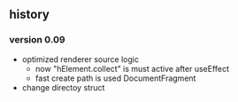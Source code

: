 ## history

### version 0.09
- optimized renderer source logic
  - now "hElement.collect" is must active after useEffect
  - fast create path is used DocumentFragment 
- change directoy struct